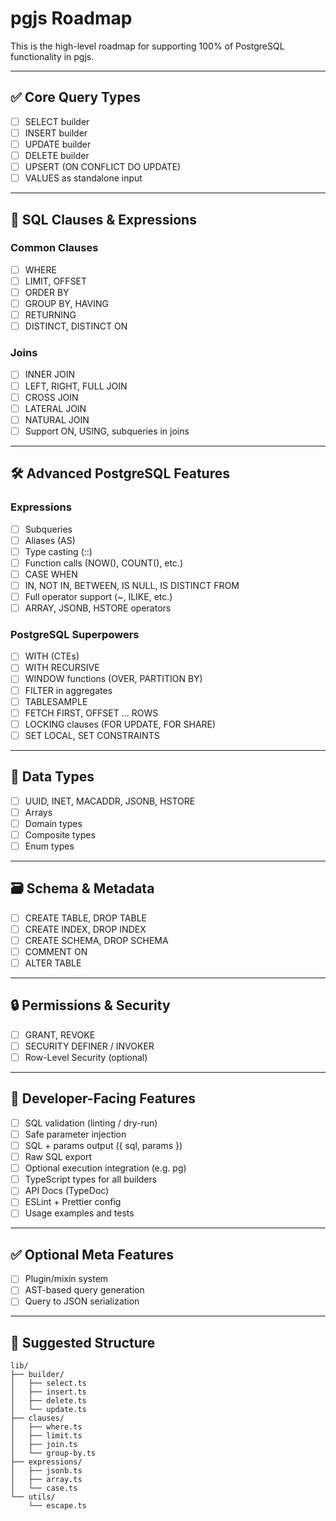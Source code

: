 # pgjs Roadmap

This is the high-level roadmap for supporting 100% of PostgreSQL functionality in pgjs.

---

## ✅ Core Query Types

- [ ] SELECT builder
- [ ] INSERT builder
- [ ] UPDATE builder
- [ ] DELETE builder
- [ ] UPSERT (ON CONFLICT DO UPDATE)
- [ ] VALUES as standalone input

---

## 🧱 SQL Clauses & Expressions

### Common Clauses
- [ ] WHERE
- [ ] LIMIT, OFFSET
- [ ] ORDER BY
- [ ] GROUP BY, HAVING
- [ ] RETURNING
- [ ] DISTINCT, DISTINCT ON

### Joins
- [ ] INNER JOIN
- [ ] LEFT, RIGHT, FULL JOIN
- [ ] CROSS JOIN
- [ ] LATERAL JOIN
- [ ] NATURAL JOIN
- [ ] Support ON, USING, subqueries in joins

---

## 🛠 Advanced PostgreSQL Features

### Expressions
- [ ] Subqueries
- [ ] Aliases (AS)
- [ ] Type casting (::)
- [ ] Function calls (NOW(), COUNT(), etc.)
- [ ] CASE WHEN
- [ ] IN, NOT IN, BETWEEN, IS NULL, IS DISTINCT FROM
- [ ] Full operator support (~, ILIKE, etc.)
- [ ] ARRAY, JSONB, HSTORE operators

### PostgreSQL Superpowers
- [ ] WITH (CTEs)
- [ ] WITH RECURSIVE
- [ ] WINDOW functions (OVER, PARTITION BY)
- [ ] FILTER in aggregates
- [ ] TABLESAMPLE
- [ ] FETCH FIRST, OFFSET ... ROWS
- [ ] LOCKING clauses (FOR UPDATE, FOR SHARE)
- [ ] SET LOCAL, SET CONSTRAINTS

---

## 🧩 Data Types

- [ ] UUID, INET, MACADDR, JSONB, HSTORE
- [ ] Arrays
- [ ] Domain types
- [ ] Composite types
- [ ] Enum types

---

## 🗃 Schema & Metadata

- [ ] CREATE TABLE, DROP TABLE
- [ ] CREATE INDEX, DROP INDEX
- [ ] CREATE SCHEMA, DROP SCHEMA
- [ ] COMMENT ON
- [ ] ALTER TABLE

---

## 🔒 Permissions & Security

- [ ] GRANT, REVOKE
- [ ] SECURITY DEFINER / INVOKER
- [ ] Row-Level Security (optional)

---

## 🧪 Developer-Facing Features

- [ ] SQL validation (linting / dry-run)
- [ ] Safe parameter injection
- [ ] SQL + params output ({ sql, params })
- [ ] Raw SQL export
- [ ] Optional execution integration (e.g. pg)
- [ ] TypeScript types for all builders
- [ ] API Docs (TypeDoc)
- [ ] ESLint + Prettier config
- [ ] Usage examples and tests

---

## ✅ Optional Meta Features

- [ ] Plugin/mixin system
- [ ] AST-based query generation
- [ ] Query to JSON serialization

---

## 📁 Suggested Structure

```
lib/
├── builder/
│   ├── select.ts
│   ├── insert.ts
│   ├── delete.ts
│   └── update.ts
├── clauses/
│   ├── where.ts
│   ├── limit.ts
│   ├── join.ts
│   └── group-by.ts
├── expressions/
│   ├── jsonb.ts
│   ├── array.ts
│   └── case.ts
└── utils/
    └── escape.ts
```
